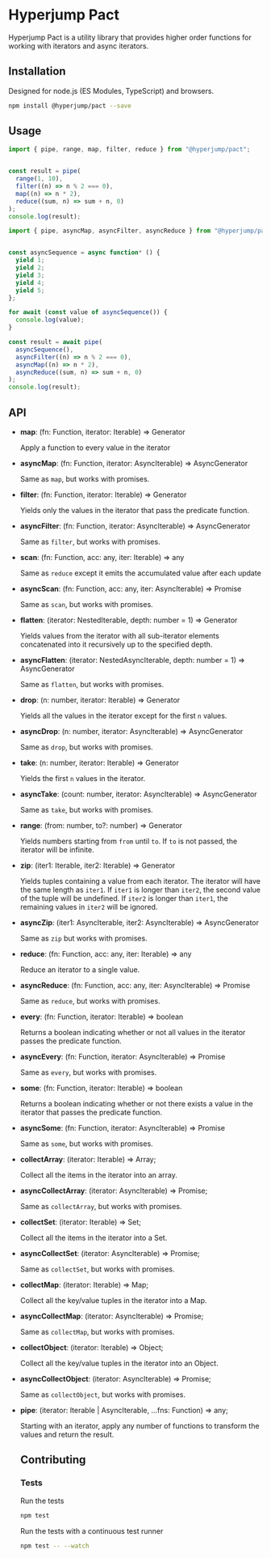 # Hyperjump Pact

Hyperjump Pact is a utility library that provides higher order functions for
working with iterators and async iterators.

## Installation
Designed for node.js (ES Modules, TypeScript) and browsers.

```bash
npm install @hyperjump/pact --save
```

## Usage

```javascript
import { pipe, range, map, filter, reduce } from "@hyperjump/pact";


const result = pipe(
  range(1, 10),
  filter((n) => n % 2 === 0),
  map((n) => n * 2),
  reduce((sum, n) => sum + n, 0)
);
console.log(result);
```

```javascript
import { pipe, asyncMap, asyncFilter, asyncReduce } from "@hyperjump/pact";


const asyncSequence = async function* () {
  yield 1;
  yield 2;
  yield 3;
  yield 4;
  yield 5;
};

for await (const value of asyncSequence()) {
  console.log(value);
}

const result = await pipe(
  asyncSequence(),
  asyncFilter((n) => n % 2 === 0),
  asyncMap((n) => n * 2),
  asyncReduce((sum, n) => sum + n, 0)
);
console.log(result);
```

## API
* **map**: (fn: Function, iterator: Iterable) => Generator

    Apply a function to every value in the iterator
* **asyncMap**: (fn: Function, iterator: AsyncIterable) => AsyncGenerator

    Same as `map`, but works with promises.
* **filter**: (fn: Function, iterator: Iterable) => Generator

    Yields only the values in the iterator that pass the predicate function.
* **asyncFilter**: (fn: Function, iterator: AsyncIterable) => AsyncGenerator

    Same as `filter`, but works with promises.
* **scan**: (fn: Function, acc: any, iter: Iterable) => any

    Same as `reduce` except it emits the accumulated value after each update
* **asyncScan**: (fn: Function, acc: any, iter: AsyncIterable) => Promise<any>

    Same as `scan`, but works with promises.
* **flatten**: (iterator: NestedIterable, depth: number = 1) => Generator

    Yields values from the iterator with all sub-iterator elements concatenated
    into it recursively up to the specified depth.
* **asyncFlatten**: (iterator: NestedAsyncIterable, depth: number = 1) => AsyncGenerator

    Same as `flatten`, but works with promises.
* **drop**: (n: number, iterator: Iterable) => Generator

    Yields all the values in the iterator except for the first `n` values.
* **asyncDrop**: (n: number, iterator: AsyncIterable) => AsyncGenerator

    Same as `drop`, but works with promises.
* **take**: (n: number, iterator: Iterable) => Generator

    Yields the first `n` values in the iterator.
* **asyncTake**: (count: number, iterator: AsyncIterable) => AsyncGenerator

    Same as `take`, but works with promises.
* **range**: (from: number, to?: number) => Generator

    Yields numbers starting from `from` until `to`. If `to` is not passed, the
    iterator will be infinite.
* **zip**: (iter1: Iterable, iter2: Iterable) => Generator

    Yields tuples containing a value from each iterator. The iterator will have
    the same length as `iter1`. If `iter1` is longer than `iter2`, the second
    value of the tuple will be undefined. If `iter2` is longer than `iter1`, the
    remaining values in `iter2` will be ignored.
* **asyncZip**: (iter1: AsyncIterable, iter2: AsyncIterable) => AsyncGenerator

    Same as `zip` but works with promises.
* **reduce**: (fn: Function, acc: any, iter: Iterable) => any

    Reduce an iterator to a single value.
* **asyncReduce**: (fn: Function, acc: any, iter: AsyncIterable) => Promise<any>

    Same as `reduce`, but works with promises.
* **every**: (fn: Function, iterator: Iterable) => boolean

    Returns a boolean indicating whether or not all values in the iterator
    passes the predicate function.
* **asyncEvery**: (fn: Function, iterator: AsyncIterable) => Promise<boolean>

    Same as `every`, but works with promises.
* **some**: (fn: Function, iterator: Iterable) => boolean

    Returns a boolean indicating whether or not there exists a value in the
    iterator that passes the predicate function.
* **asyncSome**: (fn: Function, iterator: AsyncIterable) => Promise<boolean>

    Same as `some`, but works with promises.
* **collectArray**: (iterator: Iterable) => Array;

    Collect all the items in the iterator into an array.
* **asyncCollectArray**: (iterator: AsyncIterable) => Promise<Array>;

    Same as `collectArray`, but works with promises.
* **collectSet**: (iterator: Iterable) => Set;

    Collect all the items in the iterator into a Set.
* **asyncCollectSet**: (iterator: AsyncIterable) => Promise<Set>;

    Same as `collectSet`, but works with promises.
* **collectMap**: (iterator: Iterable) => Map;

    Collect all the key/value tuples in the iterator into a Map.
* **asyncCollectMap**: (iterator: AsyncIterable) => Promise<Map>;

    Same as `collectMap`, but works with promises.
* **collectObject**: (iterator: Iterable) => Object;

    Collect all the key/value tuples in the iterator into an Object.
* **asyncCollectObject**: (iterator: AsyncIterable) => Promise<Object>;

    Same as `collectObject`, but works with promises.
* **pipe**: (iterator: Iterable | AsyncIterable, ...fns: Function) => any;

    Starting with an iterator, apply any number of functions to transform the
    values and return the result.

## Contributing

### Tests

Run the tests

```bash
npm test
```

Run the tests with a continuous test runner

```bash
npm test -- --watch
```

[hyperjump]: https://github.com/hyperjump-io/browser
[jref]: https://github.com/hyperjump-io/browser/blob/master/lib/json-reference/README.md
